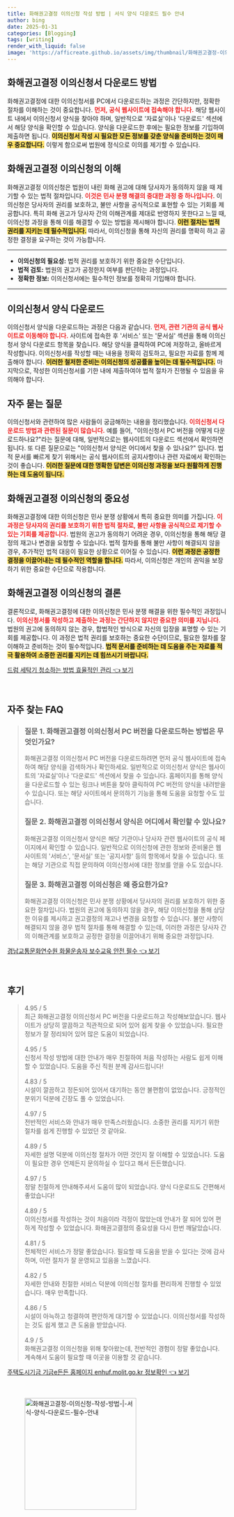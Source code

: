 ```yaml
---
title: 화해권고결정 이의신청 작성 방법 | 서식 양식 다운로드 필수 안내
author: bing
date: 2025-01-31
categories: [Blogging]
tags: [writing]
render_with_liquid: false
image: 'https://afficreate.github.io/assets/img/thumbnail/화해권고결정-이의신청-작성-방법-|-서식-양식-다운로드-필수-안내.webp'
---
```



<h2 id='화해권고결정이의신청서다운로드'>화해권고결정 이의신청서 다운로드 방법</h2>

<p>화해권고결정에 대한 이의신청서를 PC에서 다운로드하는 과정은 간단하지만, 정확한 절차를 이해하는 것이 중요합니다. <b><span style="color: #ee2323;">먼저, 공식 웹사이트에 접속해야 합니다.</span></b> 해당 웹사이트 내에서 이의신청서 양식을 찾아야 하며, 일반적으로 '자료실'이나 '다운로드' 섹션에서 해당 양식을 확인할 수 있습니다. 양식을 다운로드한 후에는 필요한 정보를 기입하여 제출하면 됩니다. <b><span style="background-color: #ffe066;">이의신청서 작성 시 필요한 모든 정보를 갖춘 양식을 준비하는 것이 매우 중요합니다.</span></b> 이렇게 함으로써 법원에 정식으로 이의를 제기할 수 있습니다.</p>

<h2 id='화해권고결정이해'>화해권고결정 이의신청의 이해</h2>

<p>화해권고결정 이의신청은 법원이 내린 화해 권고에 대해 당사자가 동의하지 않을 때 제기할 수 있는 법적 절차입니다. <b><span style="color: #ee2323;">이것은 민사 분쟁 해결의 중대한 과정 중 하나입니다.</span></b> 이의신청은 당사자의 권리를 보호하고, 불만 사항을 공식적으로 표현할 수 있는 기회를 제공합니다. 특히 화해 권고가 당사자 간의 이해관계를 제대로 반영하지 못한다고 느낄 때, 이의신청 과정을 통해 이를 해결할 수 있는 방법을 제시해야 합니다. <b><span style="background-color: #ffe066;">이런 절차는 법적 권리를 지키는 데 필수적입니다.</span></b> 따라서, 이의신청을 통해 자신의 권리를 명확히 하고 공정한 결정을 요구하는 것이 가능합니다.</p>

<hr />

<ul>
    <li><b><span class="highlight">이의신청의 필요성:</span></b> 법적 권리를 보호하기 위한 중요한 수단입니다.</li>
    <li><b><span class="highlight">법적 검토:</span></b> 법원의 권고가 공정한지 여부를 판단하는 과정입니다.</li>
    <li><b><span class="highlight">정확한 정보:</span></b> 이의신청서에는 필수적인 정보를 정확히 기입해야 합니다.</li>
</ul>

<hr />

<h2 id='이의신청서양식다운로드'>이의신청서 양식 다운로드</h2>

<p>이의신청서 양식을 다운로드하는 과정은 다음과 같습니다. <b><span style="color: #ee2323;">먼저, 관련 기관의 공식 웹사이트로 이동해야 합니다.</span></b> 사이트에 접속한 후 '서비스' 또는 '문서실' 섹션을 통해 이의신청서 양식 다운로드 항목을 찾습니다. 해당 양식을 클릭하여 PC에 저장하고, 올바르게 작성합니다. 이의신청서를 작성할 때는 내용을 정확히 검토하고, 필요한 자료를 함께 제출해야 합니다. <b><span style="background-color: #ffe066;">이러한 철저한 준비는 이의신청의 성공률을 높이는 데 필수적입니다.</span></b> 마지막으로, 작성한 이의신청서를 기한 내에 제출하여야 법적 절차가 진행될 수 있음을 유의해야 합니다.</p>

<h2 id='자주묻는질문'>자주 묻는 질문</h2>

<p>이의신청서와 관련하여 많은 사람들이 궁금해하는 내용을 정리했습니다. <b><span style="color: #ee2323;">이의신청서 다운로드 방법과 관련된 질문이 많습니다.</span></b> 예를 들어, "이의신청서 PC 버전을 어떻게 다운로드하나요?"라는 질문에 대해, 일반적으로는 웹사이트의 다운로드 섹션에서 확인하면 됩니다. 또 다른 질문으로는 "이의신청서 양식은 어디에서 찾을 수 있나요?" 입니다. 법적 문서를 빠르게 찾기 위해서는 공식 웹사이트의 공지사항이나 관련 자료에서 확인하는 것이 좋습니다. <b><span style="background-color: #ffe066;">이러한 질문에 대한 명확한 답변은 이의신청 과정을 보다 원활하게 진행하는 데 도움이 됩니다.</span></b></p>

<h2 id='중요한이유'>화해권고결정 이의신청의 중요성</h2>

<p>화해권고결정에 대한 이의신청은 민사 분쟁 상황에서 특히 중요한 의미를 가집니다. <b><span style="color: #ee2323;">이 과정은 당사자의 권리를 보호하기 위한 법적 절차로, 불만 사항을 공식적으로 제기할 수 있는 기회를 제공합니다.</span></b> 법원의 권고가 동의하기 어려운 경우, 이의신청을 통해 해당 결정의 재고나 변경을 요청할 수 있습니다. 법적 절차를 통해 불만 사항이 해결되지 않을 경우, 추가적인 법적 대응이 필요한 상황으로 이어질 수 있습니다. <b><span style="background-color: #ffe066;">이런 과정은 공정한 결정을 이끌어내는 데 필수적인 역할을 합니다.</span></b> 따라서, 이의신청은 개인의 권익을 보장하기 위한 중요한 수단으로 작용합니다.</p>

<h2 id='결론'>화해권고결정 이의신청의 결론</h2>

<p>결론적으로, 화해권고결정에 대한 이의신청은 민사 분쟁 해결을 위한 필수적인 과정입니다. <b><span style="color: #ee2323;">이의신청서를 작성하고 제출하는 과정는 간단하지 않지만 중요한 의미를 지닙니다.</span></b> 법원의 권고에 동의하지 않는 경우, 합법적인 방식으로 자신의 입장을 표명할 수 있는 기회를 제공합니다. 이 과정은 법적 권리를 보호하는 중요한 수단이므로, 필요한 절차를 잘 이해하고 준비하는 것이 필수적입니다. <b><span style="background-color: #ffe066;">법적 문서를 준비하는 데 도움을 주는 자료를 적극 활용하여 소중한 권리를 지키는 데 힘쓰시기 바랍니다.</span></b></p>


<p><a class="click-button" title="드럼 세탁기 청소하는 방법 효율적인 관리" href="https://afficreate.github.io/posts/%EB%93%9C%EB%9F%BC-%EC%84%B8%ED%83%81%EA%B8%B0-%EC%B2%AD%EC%86%8C%ED%95%98%EB%8A%94-%EB%B0%A9%EB%B2%95-%ED%9A%A8%EC%9C%A8%EC%A0%81%EC%9D%B8-%EA%B4%80%EB%A6%AC/" rel="dofollow">드럼 세탁기 청소하는 방법 효율적인 관리 👈 보기</a></p><br>
<h2 id='자주_찾는_FAQ'>자주 찾는 FAQ</h2>
<div itemscope="" itemtype="https://schema.org/FAQPage"> 
<blockquote> 
<div itemscope="" itemprop="mainEntity" itemtype="https://schema.org/Question"> 
<h3 itemprop="name">질문 1. 화해권고결정 이의신청서 PC 버전을 다운로드하는 방법은 무엇인가요?</h3> 
<div itemscope="" itemprop="acceptedAnswer" itemtype="https://schema.org/Answer"> 
<span itemprop="text"> 
<p>화해권고결정 이의신청서 PC 버전을 다운로드하려면 먼저 공식 웹사이트에 접속하여 해당 양식을 검색하거나 확인하세요. 일반적으로 이의신청서 양식은 웹사이트의 '자료실'이나 '다운로드' 섹션에서 찾을 수 있습니다. 홈페이지를 통해 양식을 다운로드할 수 있는 링크나 버튼을 찾아 클릭하여 PC 버전의 양식을 내려받을 수 있습니다. 또는 해당 사이트에서 문의하기 기능을 통해 도움을 요청할 수도 있습니다.</p> 
</span> 
</div> 
</div> 

<div itemscope="" itemprop="mainEntity" itemtype="https://schema.org/Question"> 
<h3 itemprop="name">질문 2. 화해권고결정 이의신청서 양식은 어디에서 확인할 수 있나요?</h3> 
<div itemscope="" itemprop="acceptedAnswer" itemtype="https://schema.org/Answer"> 
<span itemprop="text"> 
<p>화해권고결정 이의신청서 양식은 해당 기관이나 당사자 관련 웹사이트의 공식 페이지에서 확인할 수 있습니다. 일반적으로 이의신청에 관한 정보와 준비물은 웹사이트의 '서비스', '문서실' 또는 '공지사항' 등의 항목에서 찾을 수 있습니다. 또는 해당 기관으로 직접 문의하여 이의신청서에 대한 정보를 얻을 수도 있습니다.</p> 
</span> 
</div> 
</div> 

<div itemscope="" itemprop="mainEntity" itemtype="https://schema.org/Question"> 
<h3 itemprop="name">질문 3. 화해권고결정 이의신청은 왜 중요한가요?</h3> 
<div itemscope="" itemprop="acceptedAnswer" itemtype="https://schema.org/Answer"> 
<span itemprop="text"> 
<p>화해권고결정 이의신청은 민사 분쟁 상황에서 당사자의 권리를 보호하기 위한 중요한 절차입니다. 법원의 권고에 동의하지 않을 경우, 해당 이의신청을 통해 상당한 이유를 제시하고 권고결정의 재고나 변경을 요청할 수 있습니다. 불만 사항이 해결되지 않을 경우 법적 절차를 통해 해결할 수 있는데, 이러한 과정은 당사자 간의 이해관계를 보호하고 공정한 결정을 이끌어내기 위해 중요한 과정입니다.</p> 
</span> 
</div> 
</div> 

</blockquote> 
</div>
<p><a class="click-button" title="경남교통문화연수원 화물운송자 보수교육 안전 필수" href="https://afficreate.github.io/posts/%EA%B2%BD%EB%82%A8%EA%B5%90%ED%86%B5%EB%AC%B8%ED%99%94%EC%97%B0%EC%88%98%EC%9B%90-%ED%99%94%EB%AC%BC%EC%9A%B4%EC%86%A1%EC%9E%90-%EB%B3%B4%EC%88%98%EA%B5%90%EC%9C%A1-%EC%95%88%EC%A0%84-%ED%95%84%EC%88%98/" rel="dofollow">경남교통문화연수원 화물운송자 보수교육 안전 필수 👈 보기</a></p><br>
<h2 id='후기'>후기</h2>
<div itemscope itemtype="https://schema.org/Product">
  <blockquote>
  <div itemprop="review" itemscope itemtype="https://schema.org/Review">
      <div itemprop="reviewRating" itemscope itemtype="https://schema.org/Rating"> <span itemprop="ratingValue">4.95</span> / <span itemprop="bestRating">5</span> </div>
      <span itemprop="reviewBody">최근 화해권고결정 이의신청서 PC 버전을 다운로드하고 작성해보았습니다. 웹사이트가 상당히 깔끔하고 직관적으로 되어 있어 쉽게 찾을 수 있었습니다. 필요한 정보가 잘 정리되어 있어 많은 도움이 되었습니다. </span>
  </div>
  <br>
  <div itemprop="review" itemscope itemtype="https://schema.org/Review">
      <div itemprop="reviewRating" itemscope itemtype="https://schema.org/Rating"> <span itemprop="ratingValue">4.95</span> / <span itemprop="bestRating">5</span> </div>
      <span itemprop="reviewBody">신청서 작성 방법에 대한 안내가 매우 친절하여 처음 작성하는 사람도 쉽게 이해할 수 있었습니다. 도움을 주신 직원 분께 감사드립니다!</span>
  </div>
  <br>
  <div itemprop="review" itemscope itemtype="https://schema.org/Review">
      <div itemprop="reviewRating" itemscope itemtype="https://schema.org/Rating"> <span itemprop="ratingValue">4.83</span> / <span itemprop="bestRating">5</span> </div>
      <span itemprop="reviewBody">시설이 깔끔하고 정돈되어 있어서 대기하는 동안 불편함이 없었습니다. 긍정적인 분위기 덕분에 긴장도 풀 수 있었습니다.</span>
  </div>
  <br>
  <div itemprop="review" itemscope itemtype="https://schema.org/Review">
      <div itemprop="reviewRating" itemscope itemtype="https://schema.org/Rating"> <span itemprop="ratingValue">4.97</span> / <span itemprop="bestRating">5</span> </div>
      <span itemprop="reviewBody">전반적인 서비스와 안내가 매우 만족스러웠습니다. 소중한 권리를 지키기 위한 절차를 쉽게 진행할 수 있었던 것 같아요.</span>
  </div>
  <br>
  <div itemprop="review" itemscope itemtype="https://schema.org/Review">
      <div itemprop="reviewRating" itemscope itemtype="https://schema.org/Rating"> <span itemprop="ratingValue">4.89</span> / <span itemprop="bestRating">5</span> </div>
      <span itemprop="reviewBody">자세한 설명 덕분에 이의신청 절차가 어떤 것인지 잘 이해할 수 있었습니다. 도움이 필요한 경우 언제든지 문의하실 수 있다고 해서 든든했습니다.</span>
  </div>
  <br>
  <div itemprop="review" itemscope itemtype="https://schema.org/Review">
      <div itemprop="reviewRating" itemscope itemtype="https://schema.org/Rating"> <span itemprop="ratingValue">4.97</span> / <span itemprop="bestRating">5</span> </div>
      <span itemprop="reviewBody">정말 친절하게 안내해주셔서 도움이 많이 되었습니다. 양식 다운로드도 간편해서 좋았습니다!</span>
  </div>
  <br>
  <div itemprop="review" itemscope itemtype="https://schema.org/Review">
      <div itemprop="reviewRating" itemscope itemtype="https://schema.org/Rating"> <span itemprop="ratingValue">4.89</span> / <span itemprop="bestRating">5</span> </div>
      <span itemprop="reviewBody">이의신청서를 작성하는 것이 처음이라 걱정이 많았는데 안내가 잘 되어 있어 편하게 작성할 수 있었습니다. 화해권고결정의 중요성을 다시 한번 깨달았습니다.</span>
  </div>
  <br>
  <div itemprop="review" itemscope itemtype="https://schema.org/Review">
      <div itemprop="reviewRating" itemscope itemtype="https://schema.org/Rating"> <span itemprop="ratingValue">4.81</span> / <span itemprop="bestRating">5</span> </div>
      <span itemprop="reviewBody">전체적인 서비스가 정말 좋았습니다. 필요할 때 도움을 받을 수 있다는 것에 감사하며, 이런 절차가 잘 운영되고 있음을 느꼈습니다.</span>
  </div>
  <br>
  <div itemprop="review" itemscope itemtype="https://schema.org/Review">
      <div itemprop="reviewRating" itemscope itemtype="https://schema.org/Rating"> <span itemprop="ratingValue">4.82</span> / <span itemprop="bestRating">5</span> </div>
      <span itemprop="reviewBody">자세한 안내와 친절한 서비스 덕분에 이의신청 절차를 편리하게 진행할 수 있었습니다. 매우 만족합니다.</span>
  </div>
  <br>
  <div itemprop="review" itemscope itemtype="https://schema.org/Review">
      <div itemprop="reviewRating" itemscope itemtype="https://schema.org/Rating"> <span itemprop="ratingValue">4.86</span> / <span itemprop="bestRating">5</span> </div>
      <span itemprop="reviewBody">시설이 아늑하고 청결하여 편안하게 대기할 수 있었습니다. 이의신청서를 작성하는 것도 쉽게 했고 큰 도움을 받았습니다.</span>
  </div>
  <br>
  <div itemprop="review" itemscope itemtype="https://schema.org/Review">
      <div itemprop="reviewRating" itemscope itemtype="https://schema.org/Rating"> <span itemprop="ratingValue">4.9</span> / <span itemprop="bestRating">5</span> </div>
      <span itemprop="reviewBody">화해권고결정 이의신청을 위해 찾아왔는데, 전반적인 경험이 정말 좋았습니다. 계속해서 도움이 필요할 때 이곳을 이용할 것 같습니다.</span>
  </div>
  </blockquote>
</div>
<p><a class="click-button" title="주택도시기금 기금e든든 홈페이지 enhuf.molit.go.kr 정보확인" href="https://afficreate.github.io/posts/%EC%A3%BC%ED%83%9D%EB%8F%84%EC%8B%9C%EA%B8%B0%EA%B8%88-%EA%B8%B0%EA%B8%88e%EB%93%A0%EB%93%A0-%ED%99%88%ED%8E%98%EC%9D%B4%EC%A7%80-enhuf.molit.go.kr-%EC%A0%95%EB%B3%B4%ED%99%95%EC%9D%B8/" rel="dofollow">주택도시기금 기금e든든 홈페이지 enhuf.molit.go.kr 정보확인 👈 보기</a></p><br>
<figure class="image"><img src="https://afficreate.github.io/assets/img/thumbnail/화해권고결정-이의신청-작성-방법-|-서식-양식-다운로드-필수-안내.webp" alt="화해권고결정-이의신청-작성-방법-|-서식-양식-다운로드-필수-안내" width="256" height="256"></figure>